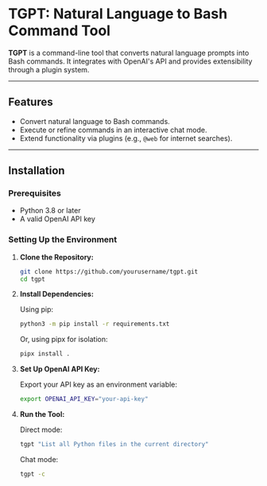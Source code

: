 # TGPT: Natural Language to Bash Command Tool

**TGPT** is a command-line tool that converts natural language prompts into Bash commands. It integrates with OpenAI's API and provides extensibility through a plugin system.

---

## Features

- Convert natural language to Bash commands.
- Execute or refine commands in an interactive chat mode.
- Extend functionality via plugins (e.g., `@web` for internet searches).

---

## Installation

### Prerequisites

- Python 3.8 or later
- A valid OpenAI API key

### Setting Up the Environment

1. **Clone the Repository:**
   ```bash
   git clone https://github.com/yourusername/tgpt.git
   cd tgpt
   ```

2. **Install Dependencies:**

   Using pip:
   ```bash
   python3 -m pip install -r requirements.txt
   ```

   Or, using pipx for isolation:
   ```bash
   pipx install .
   ```

3. **Set Up OpenAI API Key:**

   Export your API key as an environment variable:
   ```bash
   export OPENAI_API_KEY="your-api-key"
   ```

4. **Run the Tool:**

   Direct mode:
   ```bash
   tgpt "List all Python files in the current directory"
   ```

   Chat mode:
   ```bash
   tgpt -c
   ```